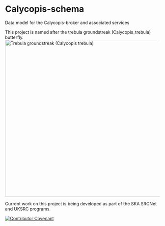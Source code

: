 # Calycopis-schema
Data model for the Calycopis-broker and associated services

This project is named after the trebula groundstreak (Calycopis_trebula) butterfly.
<a title="Charles J. Sharp, CC BY-SA 4.0 &lt;https://creativecommons.org/licenses/by-sa/4.0&gt;, via Wikimedia Commons" href="https://commons.wikimedia.org/wiki/File:Trebula_groundstreak_(Calycopis_trebula).jpg"><img width="512" alt="Trebula groundstreak (Calycopis trebula)" src="https://upload.wikimedia.org/wikipedia/commons/thumb/8/8d/Trebula_groundstreak_%28Calycopis_trebula%29.jpg/512px-Trebula_groundstreak_%28Calycopis_trebula%29.jpg?20190617114007"></a>

Current work on this project is being developed as part of the SKA SRCNet and UKSRC programs.

[![Contributor Covenant](https://img.shields.io/badge/Contributor%20Covenant-2.0-4baaaa.svg)](CODE_OF_CONDUCT.md)


